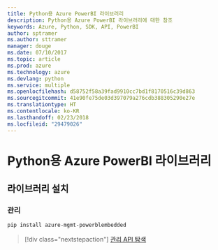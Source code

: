 ```yaml
---
title: Python용 Azure PowerBI 라이브러리
description: Python용 Azure PowerBI 라이브러리에 대한 참조
keywords: Azure, Python, SDK, API, PowerBI
author: sptramer
ms.author: sttramer
manager: douge
ms.date: 07/10/2017
ms.topic: article
ms.prod: azure
ms.technology: azure
ms.devlang: python
ms.service: multiple
ms.openlocfilehash: d58752f58a39fad9910cc7bd1f8170516c39d863
ms.sourcegitcommit: 41e90fe75de03d397079a276cdb388305290e27e
ms.translationtype: HT
ms.contentlocale: ko-KR
ms.lasthandoff: 02/23/2018
ms.locfileid: "29479026"
---
```

# <a name="azure-powerbi-libraries-for-python"></a>Python용 Azure PowerBI 라이브러리

## <a name="install-the-libraries"></a>라이브러리 설치


### <a name="management"></a>관리

```bash
pip install azure-mgmt-powerblembedded
```
> [!div class="nextstepaction"]
> [관리 API 탐색](/python/api/overview/azure/powerbi/management)